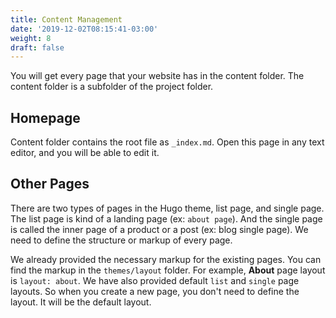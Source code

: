 ```yaml
---
title: Content Management
date: '2019-12-02T08:15:41-03:00'
weight: 8
draft: false
---
```


You will get every page that your website has in the content folder. The content folder is a subfolder of the project folder.

## Homepage

Content folder contains the root file as `_index.md`. Open this page in any text editor, and you will be able to edit it.

## Other Pages

There are two types of pages in the Hugo theme, list page, and single page. The list page is kind of a landing page (ex: `about page`). And the single page is called the inner page of a product or a post (ex: blog single page). We need to define the structure or markup of every page.

We already provided the necessary markup for the existing pages. You can find the markup in the `themes/layout` folder. For example, **About** page layout is `layout: about`. We have also provided default `list` and `single` page layouts. So when you create a new page, you don't need to define the layout. It will be the default layout.

